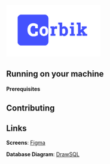 <div position="center">
  <img src="./docs/assets/logo.png" width="50%" />
</div>

## Running on your machine

#### Prerequisites

## Contributing

## Links
**Screens**: [Figma](https://www.figma.com/file/0rYVqGY2CSROA0NdNkY08E/Corbik?node-id=0%3A1)

**Database Diagram**: [DrawSQL](https://drawsql.app/teams/personal-637/diagrams/database)